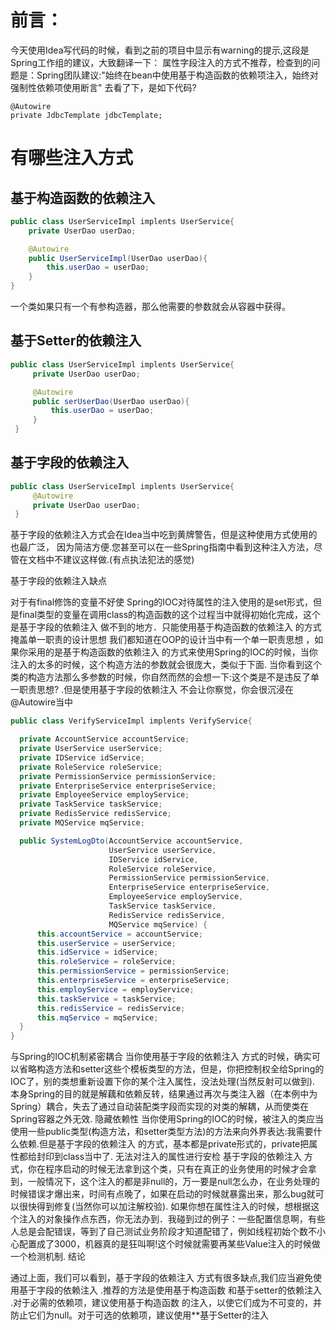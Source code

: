 # 前言：
今天使用Idea写代码的时候，看到之前的项目中显示有warning的提示,这段是Spring工作组的建议，大致翻译一下：
属性字段注入的方式不推荐，检查到的问题是：Spring团队建议:"始终在bean中使用基于构造函数的依赖项注入，始终对强制性依赖项使用断言"
去看了下，是如下代码?
```
@Autowire
private JdbcTemplate jdbcTemplate;
```
# 有哪些注入方式

## 基于构造函数的依赖注入

```java
public class UserServiceImpl implents UserService{
    private UserDao userDao;

    @Autowire
    public UserServiceImpl(UserDao userDao){
        this.userDao = userDao;
    }
}
```
一个类如果只有一个有参构造器，那么他需要的参数就会从容器中获得。

## 基于Setter的依赖注入

```java
public class UserServiceImpl implents UserService{
     private UserDao userDao;

     @Autowire
     public serUserDao(UserDao userDao){
         this.userDao = userDao;
     }
 }
```

## 基于字段的依赖注入

```java
public class UserServiceImpl implents UserService{
     @Autowire
     private UserDao userDao;
 }
```

基于字段的依赖注入方式会在Idea当中吃到黄牌警告，但是这种使用方式使用的也最广泛，
因为简洁方便.您甚至可以在一些Spring指南中看到这种注入方法，尽管在文档中不建议这样做.(有点执法犯法的感觉)

基于字段的依赖注入缺点

对于有final修饰的变量不好使
Spring的IOC对待属性的注入使用的是set形式，但是final类型的变量在调用class的构造函数的这个过程当中就得初始化完成，这个是基于字段的依赖注入 做不到的地方．只能使用基于构造函数的依赖注入 的方式
掩盖单一职责的设计思想
我们都知道在OOP的设计当中有一个单一职责思想 ，如果你采用的是基于构造函数的依赖注入 的方式来使用Spring的IOC的时候，当你注入的太多的时候，这个构造方法的参数就会很庞大，类似于下面.
当你看到这个类的构造方法那么多参数的时候，你自然而然的会想一下:这个类是不是违反了单一职责思想? .但是使用基于字段的依赖注入 不会让你察觉，你会很沉浸在@Autowire当中

```java
public class VerifyServiceImpl implents VerifyService{

  private AccountService accountService;
  private UserService userService;
  private IDService idService;
  private RoleService roleService;
  private PermissionService permissionService;
  private EnterpriseService enterpriseService;
  private EmployeeService employService;
  private TaskService taskService;
  private RedisService redisService;
  private MQService mqService;

  public SystemLogDto(AccountService accountService,
                      UserService userService,
                      IDService idService,
                      RoleService roleService,
                      PermissionService permissionService,
                      EnterpriseService enterpriseService,
                      EmployeeService employService,
                      TaskService taskService,
                      RedisService redisService,
                      MQService mqService) {
      this.accountService = accountService;
      this.userService = userService;
      this.idService = idService;
      this.roleService = roleService;
      this.permissionService = permissionService;
      this.enterpriseService = enterpriseService;
      this.employService = employService;
      this.taskService = taskService;
      this.redisService = redisService;
      this.mqService = mqService;
  }
}
```

与Spring的IOC机制紧密耦合
当你使用基于字段的依赖注入 方式的时候，确实可以省略构造方法和setter这些个模板类型的方法，但是，你把控制权全给Spring的IOC了，别的类想重新设置下你的某个注入属性，没法处理(当然反射可以做到).
本身Spring的目的就是解藕和依赖反转，结果通过再次与类注入器（在本例中为Spring）耦合，失去了通过自动装配类字段而实现的对类的解耦，从而使类在Spring容器之外无效.
隐藏依赖性
当你使用Spring的IOC的时候，被注入的类应当使用一些public类型(构造方法，和setter类型方法)的方法来向外界表达:我需要什么依赖.但是基于字段的依赖注入 的方式，基本都是private形式的，private把属性都给封印到class当中了.
无法对注入的属性进行安检
基于字段的依赖注入 方式，你在程序启动的时候无法拿到这个类，只有在真正的业务使用的时候才会拿到，一般情况下，这个注入的都是非null的，万一要是null怎么办，在业务处理的时候错误才爆出来，时间有点晚了，如果在启动的时候就暴露出来，那么bug就可以很快得到修复(当然你可以加注解校验).
如果你想在属性注入的时候，想根据这个注入的对象操作点东西，你无法办到．我碰到过的例子：一些配置信息啊，有些人总是会配错误，等到了自己测试业务阶段才知道配错了，例如线程初始个数不小心配置成了3000，机器真的是狂叫啊!这个时候就需要再某些Value注入的时候做一个检测机制.
结论

通过上面，我们可以看到，基于字段的依赖注入 方式有很多缺点,我们应当避免使用基于字段的依赖注入 .推荐的方法是使用基于构造函数 和基于setter的依赖注入 .对于必需的依赖项，建议使用基于构造函数 的注入，以使它们成为不可变的，并防止它们为null。对于可选的依赖项，建议使用**基于Setter的注入